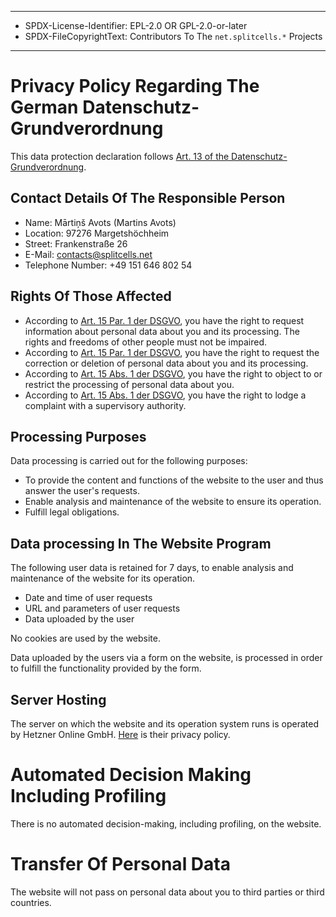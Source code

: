 ----
* SPDX-License-Identifier: EPL-2.0 OR GPL-2.0-or-later
* SPDX-FileCopyrightText: Contributors To The `net.splitcells.*` Projects
----
# Privacy Policy Regarding The German Datenschutz-Grundverordnung
This data protection declaration follows [Art. 13 of the Datenschutz-Grundverordnung](https://dejure.org/gesetze/DSGVO/13.html).
## Contact Details Of The Responsible Person
* Name: Mārtiņš Avots (Martins Avots)
* Location: 97276 Margetshöchheim
* Street: Frankenstraße 26
* E-Mail: contacts@splitcells.net
* Telephone Number: +49 151 646 802 54
## Rights Of Those Affected
* According to [Art. 15 Par. 1 der DSGVO](https://dejure.org/gesetze/DSGVO/15.html),
  you have the right to request information about personal data about you and
  its processing. The rights and freedoms of other people must not be impaired.
* According to [Art. 15 Par. 1 der DSGVO](https://dejure.org/gesetze/DSGVO/15.html),
  you have the right to request the correction or deletion of personal data about you and its processing.
* According to [Art. 15 Abs. 1 der DSGVO](https://dejure.org/gesetze/DSGVO/15.html),
  you have the right to object to or restrict the processing of personal data about you.
* According to [Art. 15 Abs. 1 der DSGVO](https://dejure.org/gesetze/DSGVO/15.html),
  you have the right to lodge a complaint with a supervisory authority.
## Processing Purposes
Data processing is carried out for the following purposes:
* To provide the content and functions of the website to the user and thus answer the user's requests.
* Enable analysis and maintenance of the website to ensure its operation.
* Fulfill legal obligations.
## Data processing In The Website Program
The following user data is retained for 7 days,
to enable analysis and maintenance of the website for its operation.
* Date and time of user requests
* URL and parameters of user requests
* Data uploaded by the user

No cookies are used by the website.

Data uploaded by the users via a form on the website,
is processed in order to fulfill the functionality provided by the form.
## Server Hosting
The server on which the website and
its operation system runs is operated by Hetzner Online GmbH.
[Here](https://www.hetzner.de/rechtliches/datenschutz) is their privacy policy.
# Automated Decision Making Including Profiling
There is no automated decision-making, including profiling, on the website.
# Transfer Of Personal Data
The website will not pass on personal data about you to third parties or third countries.